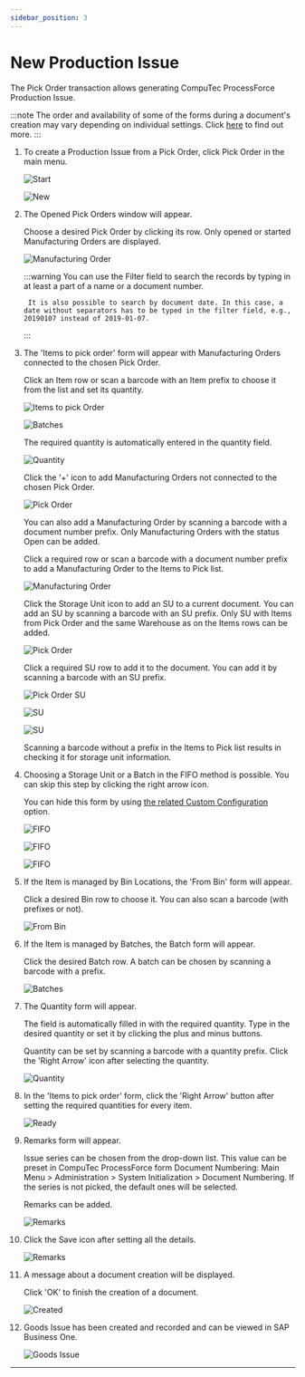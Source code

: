 ```yaml
---
sidebar_position: 3
---
```


# New Production Issue

The Pick Order transaction allows generating CompuTec ProcessForce Production Issue.

:::note
    The order and availability of some of the forms during a document's creation may vary depending on individual settings. Click [here](../../../administrator-guide/custom-configuration/overview.md) to find out more.
:::

1. To create a Production Issue from a Pick Order, click Pick Order in the main menu.

    ![Start](./media/PickOrder2.webp)

    ![New](./media/NewProductionIssue2.webp)
2. The Opened Pick Orders window will appear.

    Choose a desired Pick Order by clicking its row. Only opened or started Manufacturing Orders are displayed.

    ![Manufacturing Order](./media/ManufOrder2.webp)

    :::warning
        You can use the Filter field to search the records by typing in at least a part of a name or a document number.

        It is also possible to search by document date. In this case, a date without separators has to be typed in the filter field, e.g., 20190107 instead of 2019-01-07.
    :::
3. The 'Items to pick order' form will appear with Manufacturing Orders connected to the chosen Pick Order.

    Click an Item row or scan a barcode with an Item prefix to choose it from the list and set its quantity.

    ![Items to pick Order](./media/ItemsToPickOrder2.webp)

    ![Batches](./media/PickOrder_Batches2.webp)

    The required quantity is automatically entered in the quantity field.

    ![Quantity](./media/Quantity_Flour2.webp)

    Click the '+' icon to add Manufacturing Orders not connected to the chosen Pick Order.

    ![Pick Order](./media/PickOrder_AddItem2.webp)

    You can also add a Manufacturing Order by scanning a barcode with a document number prefix. Only Manufacturing Orders with the status Open can be added.

    Click a required row or scan a barcode with a document number prefix to add a Manufacturing Order to the Items to Pick list.

    ![Manufacturing Order](./media/ManufOrder2.webp)

    Click the Storage Unit icon to add an SU to a current document. You can add an SU by scanning a barcode with an SU prefix. Only SU with Items from Pick Order and the same Warehouse as on the Items rows can be added.

    ![Pick Order](./media/PickOrder-AddSU2.webp)

    Click a required SU row to add it to the document. You can add it by scanning a barcode with an SU prefix.

    ![Pick Order SU](./media/PickOrder-SU2.webp)

    ![SU](./media/SUDetails2.webp)

    ![SU](./media/SUAdded2.webp)

    Scanning a barcode without a prefix in the Items to Pick list results in checking it for storage unit information.
4. Choosing a Storage Unit or a Batch in the FIFO method is possible. You can skip this step by clicking the right arrow icon.

    You can hide this form by using [the related Custom Configuration](../../../administrator-guide/custom-configuration/overview.md) option.

    ![FIFO](./media/FIFO2.webp)

    ![FIFO](./media/FIFO-SU2.webp)

    ![FIFO](./media/SUInfo2.webp)
5. If the Item is managed by Bin Locations, the 'From Bin' form will appear.

    Click a desired Bin row to choose it. You can also scan a barcode (with prefixes or not).

    ![From Bin](./media/FromBIN2.webp)
6. If the Item is managed by Batches, the Batch form will appear.

    Click the desired Batch row. A batch can be chosen by scanning a barcode with a prefix.

    ![Batches](./media/Batches2.webp)
7. The Quantity form will appear.

    The field is automatically filled in with the required quantity. Type in the desired quantity or set it by clicking the plus and minus buttons.

    Quantity can be set by scanning a barcode with a quantity prefix. Click the 'Right Arrow' icon after selecting the quantity.

    ![Quantity](./media/Quantity12.webp)
8. In the 'Items to pick order' form, click the 'Right Arrow' button after setting the required quantities for every item.

    ![Ready](./media/Done2.webp)
9. Remarks form will appear.

    Issue series can be chosen from the drop-down list. This value can be preset in CompuTec ProcessForce form Document Numbering: Main Menu > Administration > System Initialization > Document Numbering. If the series is not picked, the default ones will be selected.

    Remarks can be added.

    ![Remarks](./media/Remarks02.webp)
10. Click the Save icon after setting all the details.

    ![Remarks](./media/Remarks2.webp)
11. A message about a document creation will be displayed.

    Click 'OK' to finish the creation of a document.

    ![Created](./media/Created2.webp)
12. Goods Issue has been created and recorded and can be viewed in SAP Business One.

    ![Goods Issue](./media/goods-issue-01.png)

---

